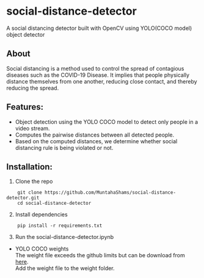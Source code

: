 # social-distance-detector

A social distancing detector built with OpenCV using YOLO(COCO model) object detector

<h2> About</h2>	
<p>
Social distancing is a method used to control the spread of contagious diseases such as the COVID-19 Disease. It implies that people physically distance themselves from one another, reducing close contact, and thereby reducing the spread.
</p>


## Features:
* Object detection using the YOLO COCO model to detect only people in a video stream.
* Computes the pairwise distances between all detected people.
* Based on the computed distances, we determine whether social distancing rule is being violated or not.


## Installation:

1. Clone the repo

```
    git clone https://github.com/MuntahaShams/social-distance-detector.git
    cd social-distance-detector
```

2. Install dependencies

```
    pip install -r requirements.txt
```

3. Run the social-distance-detector.ipynb


* YOLO COCO weights\
The weight file exceeds the github limits but can be download from <a href="https://pjreddie.com/media/files/yolov3.weights">here</a>.\
Add the weight file to the weight folder.
